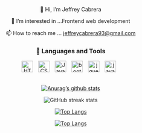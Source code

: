  
 <div align="center">
 
 👋 Hi, I’m Jeffrey Cabrera
          
 👀 I’m interested in ...Frontend web development 
          
 📫 How to reach me ... jeffreycabrera93@gmail.com

### 🧰 Languages and Tools

<img  alt="HTML" width="30px" style="padding-right:10px;" src="https://cdn.jsdelivr.net/gh/devicons/devicon/icons/html5/html5-plain.svg" />

<img  alt="CSS" width="30px" style="padding-right:10px;" src="https://cdn.jsdelivr.net/gh/devicons/devicon/icons/css3/css3-plain.svg" />

<img  alt="JavaScript" width="30px" style="padding-right:10px;" src="https://cdn.jsdelivr.net/gh/devicons/devicon/icons/javascript/javascript-plain.svg" />

<img  alt="bootstrap" width="30px" style="padding-right:10px;" src="https://cdn.jsdelivr.net/gh/devicons/devicon/icons/bootstrap/bootstrap-original.svg" />

<img  alt="jquery" width="30px" style="padding-right:10px;" src="https://cdn.jsdelivr.net/gh/devicons/devicon/icons/jquery/jquery-original.svg" />
          
<img alt="java" width="30px" style="padding-right:10px;" src="https://cdn.jsdelivr.net/gh/devicons/devicon/icons/java/java-plain.svg" />
          
<br>          
          
<!-- <p>
          <a href="https://www.linkedin.com/in/jeffrey-f-cabrera-/">
<img alt="linkedin" width="30px" style="padding-right:10px;" src="https://cdn.jsdelivr.net/gh/devicons/devicon/icons/linkedin/linkedin-original.svg" />
          </a>
</p> -->

<br>


[![Anurag’s github stats](https://github-readme-stats.vercel.app/api?username=jeffrey840)](https://github.com/jeffrey840)

![GitHub streak stats](https://github-readme-streak-stats.herokuapp.com/?user=jeffrey840)  

[![Top Langs](https://github-readme-stats.vercel.app/api/top-langs/?username=jeffrey840&layout=compact)](https://github.com/jeffrey840)
 
 [![Top Langs](https://github-readme-stats.vercel.app/api/top-langs/?username=jeffrey840&langs_count=8)](https://github.com/jeffrey840/github-readme-stats)

<div>
          
          
          
